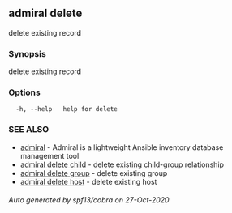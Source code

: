 ## admiral delete

delete existing record

### Synopsis

delete existing record

### Options

```
  -h, --help   help for delete
```

### SEE ALSO

* [admiral](admiral.md)	 - Admiral is a lightweight Ansible inventory database management tool
* [admiral delete child](admiral_delete_child.md)	 - delete existing child-group relationship
* [admiral delete group](admiral_delete_group.md)	 - delete existing group
* [admiral delete host](admiral_delete_host.md)	 - delete existing host

###### Auto generated by spf13/cobra on 27-Oct-2020
